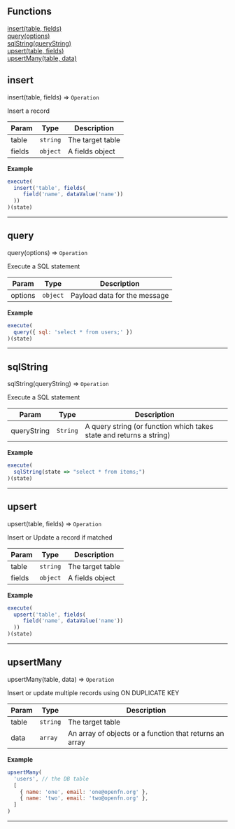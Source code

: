 ## Functions

<dl>
<dt>
    <a href="#insert">insert(table, fields)</a></dt>
<dt>
    <a href="#query">query(options)</a></dt>
<dt>
    <a href="#sqlstring">sqlString(queryString)</a></dt>
<dt>
    <a href="#upsert">upsert(table, fields)</a></dt>
<dt>
    <a href="#upsertmany">upsertMany(table, data)</a></dt>
</dl>


## insert

insert(table, fields) ⇒ <code>Operation</code>

Insert a record


| Param | Type | Description |
| --- | --- | --- |
| table | <code>string</code> | The target table |
| fields | <code>object</code> | A fields object |

**Example**  
```js
execute(
  insert('table', fields(
     field('name', dataValue('name'))
  ))
)(state)
```

* * *

## query

query(options) ⇒ <code>Operation</code>

Execute a SQL statement


| Param | Type | Description |
| --- | --- | --- |
| options | <code>object</code> | Payload data for the message |

**Example**  
```js
execute(
  query({ sql: 'select * from users;' })
)(state)
```

* * *

## sqlString

sqlString(queryString) ⇒ <code>Operation</code>

Execute a SQL statement


| Param | Type | Description |
| --- | --- | --- |
| queryString | <code>String</code> | A query string (or function which takes state and returns a string) |

**Example**  
```js
execute(
  sqlString(state => "select * from items;")
)(state)
```

* * *

## upsert

upsert(table, fields) ⇒ <code>Operation</code>

Insert or Update a record if matched


| Param | Type | Description |
| --- | --- | --- |
| table | <code>string</code> | The target table |
| fields | <code>object</code> | A fields object |

**Example**  
```js
execute(
  upsert('table', fields(
     field('name', dataValue('name'))
  ))
)(state)
```

* * *

## upsertMany

upsertMany(table, data) ⇒ <code>Operation</code>

Insert or update multiple records using ON DUPLICATE KEY


| Param | Type | Description |
| --- | --- | --- |
| table | <code>string</code> | The target table |
| data | <code>array</code> | An array of objects or a function that returns an array |

**Example**  
```js
upsertMany(
  'users', // the DB table
  [
    { name: 'one', email: 'one@openfn.org' },
    { name: 'two', email: 'two@openfn.org' },
  ]
)
```

* * *

